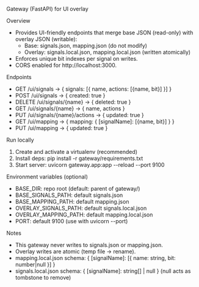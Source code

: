 Gateway (FastAPI) for UI overlay

Overview
- Provides UI-friendly endpoints that merge base JSON (read-only) with overlay JSON (writable):
  - Base: signals.json, mapping.json (do not modify)
  - Overlay: signals.local.json, mapping.local.json (written atomically)
- Enforces unique bit indexes per signal on writes.
- CORS enabled for http://localhost:3000.

Endpoints
- GET  /ui/signals                  -> { signals: [{ name, actions: [{name, bit}] }] }
- POST /ui/signals                  -> { created: true }
- DELETE /ui/signals/{name}         -> { deleted: true }
- GET  /ui/signals/{name}           -> { name, actions }
- PUT  /ui/signals/{name}/actions   -> { updated: true }
- GET  /ui/mapping                  -> { mapping: { [signalName]: [{name, bit}] } }
- PUT  /ui/mapping                  -> { updated: true }

Run locally
1) Create and activate a virtualenv (recommended)
2) Install deps:
   pip install -r gateway/requirements.txt
3) Start server:
   uvicorn gateway.app:app --reload --port 9100

Environment variables (optional)
- BASE_DIR: repo root (default: parent of gateway/)
- BASE_SIGNALS_PATH: default signals.json
- BASE_MAPPING_PATH: default mapping.json
- OVERLAY_SIGNALS_PATH: default signals.local.json
- OVERLAY_MAPPING_PATH: default mapping.local.json
- PORT: default 9100 (use with uvicorn --port)

Notes
- This gateway never writes to signals.json or mapping.json.
- Overlay writes are atomic (temp file -> rename).
- mapping.local.json schema: { [signalName]: [{ name: string, bit: number|null }] }
- signals.local.json schema: { [signalName]: string[] | null } (null acts as tombstone to remove)

